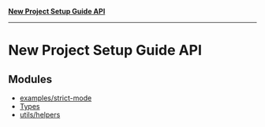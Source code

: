 [**New Project Setup Guide API**](README.md)

---

# New Project Setup Guide API

## Modules

- [examples/strict-mode](examples/strict-mode/README.md)
- [Types](Types/README.md)
- [utils/helpers](utils/helpers/README.md)
